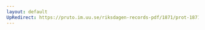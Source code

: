 ```yaml
---
layout: default
UpRedirect: https://pruto.im.uu.se/riksdagen-records-pdf/1871/prot-1871--fk--119/prot-1871--fk--119_002.pdf
---
```

